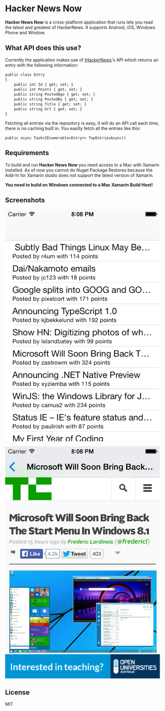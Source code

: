 Hacker News Now
=============

**Hacker News Now** is a cross-platform application that runs lets you read the latest and greatest of HackerNews. It supports Android, iOS, Windows Phone and Window.

What API does this  use?
--------------

Currently the application makes use of [iHackerNews](api.ihackernews.com)'s API which returns an entry with the following information:

```
public class Entry
{
    public int Id { get; set; }
    public int Points { get; set; }
    public string PostedAgo { get; set; }
    public string PostedBy { get; set; }
    public string Title { get; set; }
    public string Url { get; set; }
}
```

Fetching all entries via the repository is easy, it will do an API call each time, there is no caching built in. You easilly fetch all the entries like this:

```
public async Task<IEnumerable<Entry>> TopEntriesAsync()
```

Requirements
--------------

To build and run **Hacker News Now** you need access to a Mac with Xamarin installed. As of now you cannot do Nuget Package Restores because the Add-In for Xamarin studio does not support the latest version of Xamarin.

**You need to build on Windows connected to a Mac Xamarin Build Host!**

Screenshots
--------------

![](https://github.com/fekberg/HackerNewsNow/blob/master/Resources/1.png?raw=true)

![](https://github.com/fekberg/HackerNewsNow/blob/master/Resources/2.png?raw=true)

License
----

MIT


    
